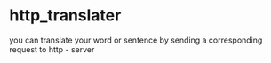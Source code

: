 # http_translater
you can translate your word or sentence by sending a corresponding request to http - server
